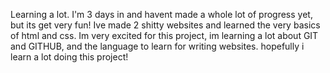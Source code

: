 Learning a lot. I'm 3 days in and havent made a whole lot of progress yet, but its get very fun! Ive made 2 shitty websites and learned the very basics of html and css. Im very excited for this project, im learning a lot about GIT and GITHUB, and the language to learn for writing websites. hopefully i learn a lot doing this project!
